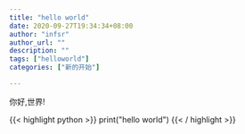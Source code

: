 ```yaml
---
title: "hello world"
date: 2020-09-27T19:34:34+08:00
author: "infsr"
author_url: ""
description: ""
tags: ["helloworld"]
categories: ["新的开始"]

---
```



你好,世界!

<!--more-->

{{< highlight python >}}
print("hello world")
{{< / highlight >}}